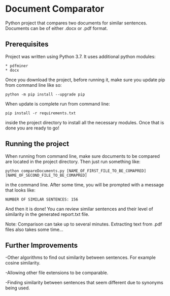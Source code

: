 # Document Comparator

Python project that compares two documents for similar sentences. Documents can be of either .docx or .pdf format.


## Prerequisites

Project was written using Python 3.7. It uses additional python modules:
	
	* pdfminer
	* docx
	
Once you download the project, before running it, make sure you update pip from command line like so:

```
python -m pip install --upgrade pip
```

When update is complete run from command line:

```
pip install -r requirements.txt
```

inside the project directory to install all the necessary modules. Once that is done you are ready to go!

## Running the project

When running from command line, make sure documents to be compared are located in the project directory. Then just run something like:

```
python compareDocuments.py [NAME_OF_FIRST_FILE_TO_BE_COMAPRED] [NAME_OF_SECOND_FILE_TO_BE_COMAPRED]
```

in the command line. After some time, you will be prompted with a message that looks like:

```
NUMBER OF SIMILAR SENTENCES: 156
```

And then it is done! You can review similar sentences and their level of similarity in the generated report.txt file.

Note: Comparison can take up to several minutes. Extracting text from .pdf files also takes some time...


## Further Improvements

-Other algorithms to find out similarity between sentences. For example cosine similarity.

-Allowing other file extensions to be comparable.

-Finding similarity between sentences that seem different due to synonyms being used.
